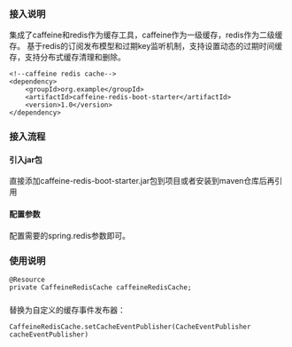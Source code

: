 ### 接入说明

集成了caffeine和redis作为缓存工具，caffeine作为一级缓存，redis作为二级缓存。
基于redis的订阅发布模型和过期key监听机制，支持设置动态的过期时间缓存，支持分布式缓存清理和删除。

```
<!--caffeine redis cache-->
<dependency>
    <groupId>org.example</groupId>
    <artifactId>caffeine-redis-boot-starter</artifactId>
    <version>1.0</version>
</dependency>
```

### 接入流程

#### 引入jar包

直接添加caffeine-redis-boot-starter.jar包到项目或者安装到maven仓库后再引用

#### 配置参数

配置需要的spring.redis参数即可。

### 使用说明

```
@Resource
private CaffeineRedisCache caffeineRedisCache;
```

###

替换为自定义的缓存事件发布器：

```
CaffeineRedisCache.setCacheEventPublisher(CacheEventPublisher cacheEventPublisher)
```